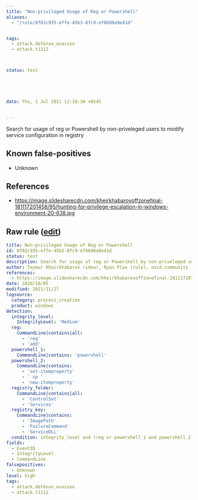 ```yaml
---
title: "Non-privileged Usage of Reg or Powershell"
aliases:
  - "/rule/8f02c935-effe-45b3-8fc9-ef8696a9e41d"


tags:
  - attack.defense_evasion
  - attack.t1112



status: test





date: Thu, 1 Jul 2021 12:18:30 +0545


---
```


Search for usage of reg or Powershell by non-priveleged users to modify service configuration in registry

<!--more-->


## Known false-positives

* Unknown



## References

* https://image.slidesharecdn.com/kheirkhabarovoffzonefinal-181117201458/95/hunting-for-privilege-escalation-in-windows-environment-20-638.jpg


## Raw rule ([edit](https://github.com/SigmaHQ/sigma/edit/master/rules/windows/process_creation/proc_creation_win_non_priv_reg_or_ps.yml))
```yaml
title: Non-privileged Usage of Reg or Powershell
id: 8f02c935-effe-45b3-8fc9-ef8696a9e41d
status: test
description: Search for usage of reg or Powershell by non-priveleged users to modify service configuration in registry
author: Teymur Kheirkhabarov (idea), Ryan Plas (rule), oscd.community
references:
  - https://image.slidesharecdn.com/kheirkhabarovoffzonefinal-181117201458/95/hunting-for-privilege-escalation-in-windows-environment-20-638.jpg
date: 2020/10/05
modified: 2021/11/27
logsource:
  category: process_creation
  product: windows
detection:
  integrity_level:
    IntegrityLevel: 'Medium'
  reg:
    CommandLine|contains|all:
      - 'reg'
      - 'add'
  powershell_1:
    CommandLine|contains: 'powershell'
  powershell_2:
    CommandLine|contains:
      - 'set-itemproperty'
      - ' sp '
      - 'new-itemproperty'
  registry_folder:
    CommandLine|contains|all:
      - 'ControlSet'
      - 'Services'
  registry_key:
    CommandLine|contains:
      - 'ImagePath'
      - 'FailureCommand'
      - 'ServiceDLL'
  condition: integrity_level and (reg or powershell_1 and powershell_2) and registry_folder and registry_key
fields:
  - EventID
  - IntegrityLevel
  - CommandLine
falsepositives:
  - Unknown
level: high
tags:
  - attack.defense_evasion
  - attack.t1112

```
